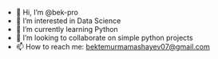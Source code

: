 - 👋 Hi, I’m @bek-pro
- 👀 I’m interested in Data Science
- 🌱 I’m currently learning Python
- 💞️ I’m looking to collaborate on simple python projects
- 📫 How to reach me: bektemurmamashayev07@gmail.com

<!---
bek-pro/bek-pro is a ✨ special ✨ repository because its `README.md` (this file) appears on your GitHub profile.
You can click the Preview link to take a look at your changes.
--->
